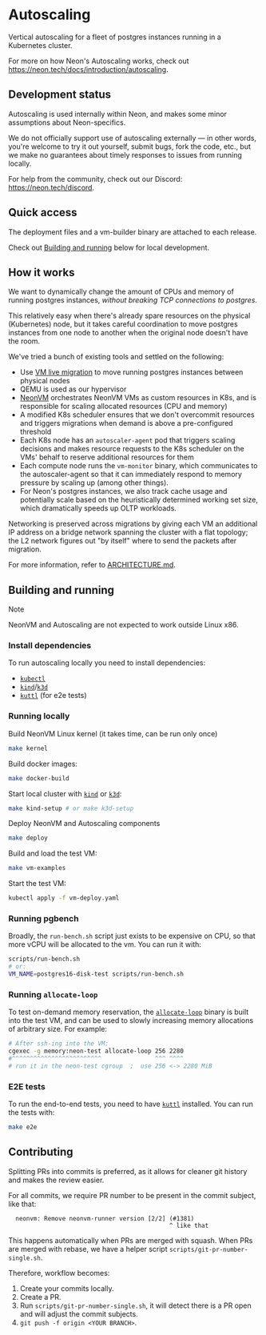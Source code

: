 # Autoscaling

Vertical autoscaling for a fleet of postgres instances running in a Kubernetes cluster.

For more on how Neon's Autoscaling works, check out <https://neon.tech/docs/introduction/autoscaling>.

## Development status

Autoscaling is used internally within Neon, and makes some minor assumptions about Neon-specifics.

We do not officially support use of autoscaling externally — in other words, you're welcome to try
it out yourself, submit bugs, fork the code, etc., but we make no guarantees about timely responses
to issues from running locally.

For help from the community, check out our Discord: <https://neon.tech/discord>.

## Quick access

The deployment files and a vm-builder binary are attached to each release.

Check out [Building and running](#building-and-running) below for local development.

## How it works

We want to dynamically change the amount of CPUs and memory of running postgres instances, _without
breaking TCP connections to postgres_.

This relatively easy when there's already spare resources on the physical (Kubernetes) node, but it
takes careful coordination to move postgres instances from one node to another when the original
node doesn't have the room.

We've tried a bunch of existing tools and settled on the following:

* Use [VM live migration](https://www.qemu.org/docs/master/devel/migration/index.html) to move running
  postgres instances between physical nodes
* QEMU is used as our hypervisor
* [NeonVM](./README-NeonVM.md) orchestrates NeonVM VMs as custom resources in
  K8s, and is responsible for scaling allocated resources (CPU and memory)
* A modified K8s scheduler ensures that we don't overcommit resources and triggers migrations when
  demand is above a pre-configured threshold
* Each K8s node has an `autoscaler-agent` pod that triggers scaling decisions and makes resource
  requests to the K8s scheduler on the VMs' behalf to reserve additional resources for them
* Each compute node runs the `vm-monitor` binary, which communicates to the autoscaler-agent so that it can
  immediately respond to memory pressure by scaling up (among other things).
* For Neon's postgres instances, we also track cache usage and potentially scale based on the
  heuristically determined working set size, which dramatically speeds up OLTP workloads.

Networking is preserved across migrations by giving each VM an additional IP address on a bridge
network spanning the cluster with a flat topology; the L2 network figures out "by itself" where to
send the packets after migration.

For more information, refer to [ARCHITECTURE.md](./ARCHITECTURE.md).

## Building and running

> [!NOTE]
> NeonVM and Autoscaling are not expected to work outside Linux x86.

### Install dependencies

To run autoscaling locally you need to install dependencies:
- [`kubectl`]
- [`kind`]/[`k3d`]
- [`kuttl`] (for e2e tests)

[`kubectl`]: https://kubernetes.io/docs/tasks/tools/#kubectl
[`kind`]: https://kubernetes.io/docs/tasks/tools/#kind
[`kuttl`]: https://kuttl.dev/
[`k3d`]: https://k3d.io

### Running locally

Build NeonVM Linux kernel (it takes time, can be run only once)

```sh
make kernel
```

Build docker images:

```sh
make docker-build
```

Start local cluster with [`kind`] or [`k3d`]:

```sh
make kind-setup # or make k3d-setup
```

Deploy NeonVM and Autoscaling components

```sh
make deploy
```

Build and load the test VM:

```sh
make vm-examples
```

Start the test VM:

```sh
kubectl apply -f vm-deploy.yaml
```

### Running pgbench

Broadly, the `run-bench.sh` script just exists to be expensive on CPU, so that more vCPU will be
allocated to the vm. You can run it with:

```sh
scripts/run-bench.sh
# or:
VM_NAME=postgres16-disk-test scripts/run-bench.sh
```

### Running `allocate-loop`

To test on-demand memory reservation, the [`allocate-loop`] binary is built into the test VM, and
can be used to slowly increasing memory allocations of arbitrary size. For example:

```sh
# After ssh-ing into the VM:
cgexec -g memory:neon-test allocate-loop 256 2280
#^^^^^^^^^^^^^^^^^^^^^^^^^               ^^^ ^^^^
# run it in the neon-test cgroup  ;  use 256 <-> 2280 MiB
```

[`allocate-loop`]: vm-examples/pg16-disk-test/allocate-loop.c

### E2E tests

To run the end-to-end tests, you need to have [`kuttl`] installed. You can run the tests with:
```sh
make e2e
```

## Contributing

Splitting PRs into commits is preferred, as it allows for cleaner git history and makes the review easier.

For all commits, we require PR number to be present in the commit subject, like that:
```
  neonvm: Remove neonvm-runner version [2/2] (#1381)
                                             ^ like that
```

This happens automatically when PRs are merged with squash. When PRs are merged with rebase, we have a helper script `scripts/git-pr-number-single.sh`. 

Therefore, workflow becomes:
1. Create your commits locally.
2. Create a PR.
3. Run `scripts/git-pr-number-single.sh`, it will detect there is a PR open and will adjust the commit subjects.
4. `git push -f origin <YOUR BRANCH>`.

